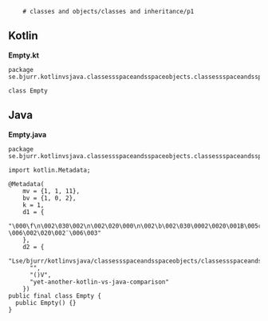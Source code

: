 
        # classes and objects/classes and inheritance/p1


## Kotlin

**Empty.kt**

```
package se.bjurr.kotlinvsjava.classessspaceandsspaceobjects.classessspaceandsspaceinheritance.p1

class Empty
```

## Java

**Empty.java**

```
package se.bjurr.kotlinvsjava.classessspaceandsspaceobjects.classessspaceandsspaceinheritance.p1;

import kotlin.Metadata;

@Metadata(
    mv = {1, 1, 11},
    bv = {1, 0, 2},
    k = 1,
    d1 = {
      "\000\f\n\002\030\002\n\002\020\000\n\002\b\002\030\0002\0020\001B\005¢\006\002\020\002¨\006\003"
    },
    d2 = {
      "Lse/bjurr/kotlinvsjava/classessspaceandsspaceobjects/classessspaceandsspaceinheritance/p1/Empty;",
      "",
      "()V",
      "yet-another-kotlin-vs-java-comparison"
    })
public final class Empty {
  public Empty() {}
}

```
